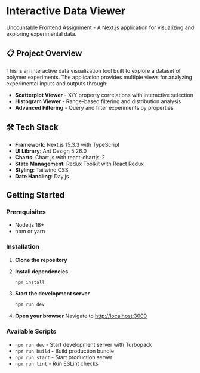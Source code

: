 # Interactive Data Viewer

Uncountable Frontend Assignment - A Next.js application for visualizing and exploring experimental data.

## 📋 Project Overview

This is an interactive data visualization tool built to explore a dataset of polymer experiments. The application provides multiple views for analyzing experimental inputs and outputs through:

- **Scatterplot Viewer** - X/Y property correlations with interactive selection
- **Histogram Viewer** - Range-based filtering and distribution analysis  
- **Advanced Filtering** - Query and filter experiments by properties

## 🛠 Tech Stack

- **Framework**: Next.js 15.3.3 with TypeScript
- **UI Library**: Ant Design 5.26.0
- **Charts**: Chart.js with react-chartjs-2
- **State Management**: Redux Toolkit with React Redux
- **Styling**: Tailwind CSS
- **Date Handling**: Day.js

## Getting Started

### Prerequisites

- Node.js 18+ 
- npm or yarn

### Installation

1. **Clone the repository**

2. **Install dependencies**
   ```bash
   npm install
   ```

3. **Start the development server**
   ```bash
   npm run dev
   ```

4. **Open your browser**
   Navigate to [http://localhost:3000](http://localhost:3000)

### Available Scripts

- `npm run dev` - Start development server with Turbopack
- `npm run build` - Build production bundle  
- `npm run start` - Start production server
- `npm run lint` - Run ESLint checks
